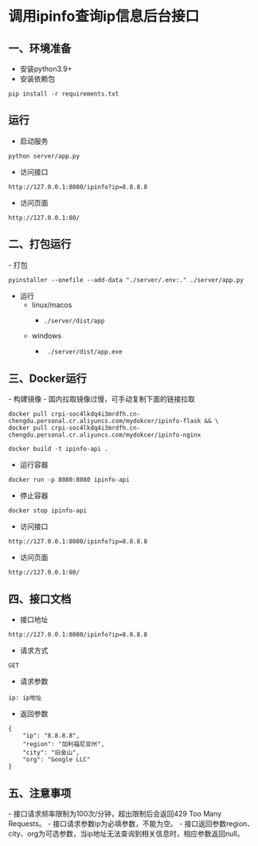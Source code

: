 <h1 >调用ipinfo查询ip信息后台接口</h1>
<h2>一、环境准备</h2>

- 安装python3.9+
- 安装依赖包
```ssh
pip install -r requirements.txt
```
## 运行
- 启动服务
```ssh
python server/app.py
```
- 访问接口
```ssh
http://127.0.0.1:8080/ipinfo?ip=8.8.8.8
```
- 访问页面
```ssh
http://127.0.0.1:80/
```
<h2>二、打包运行</h2>
- 打包

```ssh
pyinstaller --onefile --add-data "./server/.env:." ./server/app.py
```
- 运行
  - linux/macos
    - ```ssh
      ./server/dist/app
      ```
  - windows
    - ```cmd
       ./server/dist/app.exe
      ```
      
<h2>三、Docker运行</h2>
- 构建镜像
- 国内拉取镜像过慢，可手动复制下面的链接拉取

```shell
docker pull crpi-soc4lkdq4i3mrdfh.cn-chengdu.personal.cr.aliyuncs.com/mydokcer/ipinfo-flask && \
docker pull crpi-soc4lkdq4i3mrdfh.cn-chengdu.personal.cr.aliyuncs.com/mydokcer/ipinfo-nginx
```

```ssh
docker build -t ipinfo-api .
```

- 运行容器
```ssh
docker run -p 8080:8080 ipinfo-api
``` 
- 停止容器
```ssh
docker stop ipinfo-api
```

- 访问接口  
```ssh        
http://127.0.0.1:8080/ipinfo?ip=8.8.8.8
```
- 访问页面
```ssh
http://127.0.0.1:80/
```
<h2>四、接口文档</h2>

- 接口地址

```ssh        
http://127.0.0.1:8080/ipinfo?ip=8.8.8.8   
```

- 请求方式
```ssh
GET
```

- 请求参数

```ssh
ip: ip地址
```
- 返回参数

```ssh
{
    "ip": "8.8.8.8",
    "region": "加利福尼亚州",
    "city": "旧金山",
    "org": "Google LLC"
} 
```

<h2>五、注意事项</h2>        
- 接口请求频率限制为100次/分钟，超出限制后会返回429 Too Many Requests。
- 接口请求参数ip为必填参数，不能为空。
  - 接口返回参数region、city、org为可选参数，当ip地址无法查询到相关信息时，相应参数返回null。    